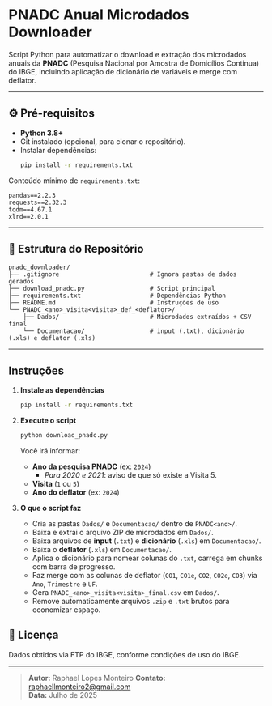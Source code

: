 # PNADC Anual Microdados Downloader

Script Python para automatizar o download e extração dos microdados anuais da **PNADC** (Pesquisa Nacional por Amostra de Domicílios Contínua) do IBGE, incluindo aplicação de dicionário de variáveis e merge com deflator.

---

## ⚙️ Pré-requisitos

- **Python 3.8+**  
- Git instalado (opcional, para clonar o repositório).
- Instalar dependências:
  ```bash
  pip install -r requirements.txt
  ```

Conteúdo mínimo de `requirements.txt`:
```text
pandas==2.2.3
requests==2.32.3
tqdm==4.67.1
xlrd==2.0.1
```

---

## 📁 Estrutura do Repositório

```
pnadc_downloader/
├── .gitignore                         # Ignora pastas de dados gerados
├── download_pnadc.py                  # Script principal
├── requirements.txt                   # Dependências Python
├── README.md                          # Instruções de uso
└── PNADC_<ano>_visita<visita>_def_<deflator>/  
    ├── Dados/                         # Microdados extraídos + CSV final
    └── Documentacao/                  # input (.txt), dicionário (.xls) e deflator (.xls)

```

---

## Instruções

1. **Instale as dependências**  
   ```bash
   pip install -r requirements.txt
   ```

2. **Execute o script**  
   ```bash
   python download_pnadc.py
   ```
   Você irá informar:
   - **Ano da pesquisa PNADC** (ex: `2024`)  
     - *Para 2020 e 2021*: aviso de que só existe a Visita 5.  
   - **Visita** (`1` ou `5`)  
   - **Ano do deflator** (ex: `2024`)

3. **O que o script faz**  
   - Cria as pastas `Dados/` e `Documentacao/` dentro de `PNADC<ano>/`.  
   - Baixa e extrai o arquivo ZIP de microdados em `Dados/`.  
   - Baixa arquivos de **input** (`.txt`) e **dicionário** (`.xls`) em `Documentacao/`.  
   - Baixa o **deflator** (`.xls`) em `Documentacao/`.  
   - Aplica o dicionário para nomear colunas do `.txt`, carrega em chunks com barra de progresso.  
   - Faz merge com as colunas de deflator (`CO1`, `CO1e`, `CO2`, `CO2e`, `CO3`) via `Ano`, `Trimestre` e `UF`.  
   - Gera `PNADC_<ano>_visita<visita>_final.csv` em `Dados/`.  
   - Remove automaticamente arquivos `.zip` e `.txt` brutos para economizar espaço.


## 📝 Licença

Dados obtidos via FTP do IBGE, conforme condições de uso do IBGE.

---

> **Autor:** Raphael Lopes Monteiro 
> **Contato:** raphaellmonteiro2@gmail.com  
> **Data:** Julho de 2025  
